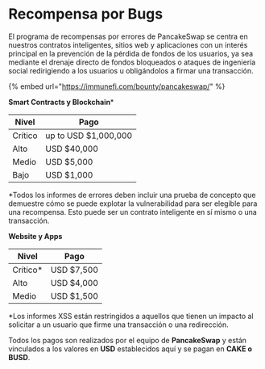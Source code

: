 # Recompensa por Bugs

El programa de recompensas por errores de PancakeSwap se centra en nuestros contratos inteligentes, sitios web y aplicaciones con un interés principal en la prevención de la pérdida de fondos de los usuarios, ya sea mediante el drenaje directo de fondos bloqueados o ataques de ingeniería social redirigiendo a los usuarios u obligándolos a firmar una transacción.

{% embed url="https://immunefi.com/bounty/pancakeswap/" %}

**Smart Contracts y Blockchain**\*

| Nivel   | Pago                 |
| ------- | -------------------- |
| Crítico | up to USD $1,000,000 |
| Alto    | USD $40,000          |
| Medio   | USD $5,000           |
| Bajo    | USD $1,000           |

\*Todos los informes de errores deben incluir una prueba de concepto que demuestre cómo se puede explotar la vulnerabilidad para ser elegible para una recompensa. Esto puede ser un contrato inteligente en sí mismo o una transacción.

**Website y Apps**

| Nivel     | Pago       |
| --------- | ---------- |
| Crítico\* | USD $7,500 |
| Alto      | USD $4,000 |
| Medio     | USD $1,500 |

\*Los informes XSS están restringidos a aquellos que tienen un impacto al solicitar a un usuario que firme una transacción o una redirección.

Todos los pagos son realizados por el equipo de **PancakeSwap** y están vinculados a los valores en **USD** establecidos aquí y se pagan en **CAKE o BUSD**.
